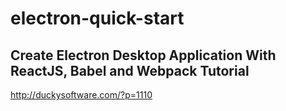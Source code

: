 # electron-quick-start

## Create Electron Desktop Application With ReactJS, Babel and Webpack Tutorial
http://duckysoftware.com/?p=1110


